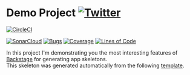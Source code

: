#  Demo Project [![Twitter](https://img.shields.io/twitter/follow/piotr_minkowski.svg?style=social&logo=twitter&label=Follow%20Me)](https://twitter.com/piotr_minkowski)

[![CircleCI](https://circleci.com/gh/piomin/sample-spring-boot-app-k8s.svg?style=svg)](https://circleci.com/gh/piomin/sample-spring-boot-app-k8s)

[![SonarCloud](https://sonarcloud.io/images/project_badges/sonarcloud-black.svg)](https://sonarcloud.io/dashboard?id=piomin_sample-spring-boot-app-k8s)
[![Bugs](https://sonarcloud.io/api/project_badges/measure?project=piomin_sample-spring-boot-app-k8s&metric=bugs)](https://sonarcloud.io/dashboard?id=piomin_sample-spring-boot-app-k8s)
[![Coverage](https://sonarcloud.io/api/project_badges/measure?project=piomin_sample-spring-boot-app-k8s&metric=coverage)](https://sonarcloud.io/dashboard?id=piomin_sample-spring-boot-app-k8s)
[![Lines of Code](https://sonarcloud.io/api/project_badges/measure?project=piomin_sample-spring-boot-app-k8s&metric=ncloc)](https://sonarcloud.io/dashboard?id=piomin_sample-spring-boot-app-k8s)

In this project I'm demonstrating you the most interesting features of [Backstage](https://backstage.io/) for generating app skeletons. \
This skeleton was generated automatically from the following [template](https://github.com/piomin/backstage-templates/blob/master/templates/spring-boot-basic/template.yaml).